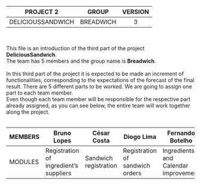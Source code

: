 | PROJECT 2 | GROUP | VERSION |
| ------- | ------|:----:|
| DELICIOUSSANDWICH | BREADWICH | 3 |
</br>

This file is an introduction of the third part of the project **DeliciousSandwich**.
</br>
The team has 5 members and the group name is **Breadwich**.
</br>
</br>
In this third part of the project it is expected to be made an increment of functionalities, corresponding to the expectations of the forecast of the final result.
There are 5 different parts to be worked. We are going to assign one part to each team member.
</br>
Even though each team member will be responsible for the respective part already assigned, as you can see below, the entire team will work together along the project.
</br>
</br>

| MEMBERS | Bruno Lopes | César Costa | Diogo Lima | Fernando Botelho | João Fernandes |
| ------ | ------ | ------ | ------ | ------ | ------ |
| MODULES |	Registration of ingredient’s suppliers | Sandwich registration | Registration of sandwich orders | Ingredients and Calendar improvement | Inventory management |
